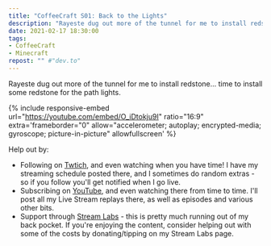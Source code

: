 ```yaml
---
title: "CoffeeCraft S01: Back to the Lights"
description: "Rayeste dug out more of the tunnel for me to install redstone... time to install some redstone for the path lights."
date: 2021-02-17 18:30:00
tags:
- CoffeeCraft
- Minecraft
repost: "" #"dev.to"
---
```


Rayeste dug out more of the tunnel for me to install redstone... time to install some redstone for the path lights.

<!--more-->

{% include responsive-embed url="https://youtube.com/embed/O_iDtokju9I" ratio="16:9" extra='frameborder="0" allow="accelerometer; autoplay; encrypted-media; gyroscope; picture-in-picture" allowfullscreen' %}

Help out by:
 * Following on [Twtich](https://twitch.tv/AnonJr_Live), and even watching when you have time! I have my streaming schedule posted there, and I sometimes do random extras - so if you follow you'll get notified when I go live.
 * Subscribing on [YouTube](http://www.youtube.com/channel/UCXafqhKHbkSUIrq0LAuu0tw), and even watching there from time to time. I'll post all my Live Stream replays there, as well as episodes and various other bits.
 * Support through [Stream Labs](https://streamlabs.com/anonjr_live) - this is pretty much running out of my back pocket. If you're enjoying the content, consider helping out with some of the costs by donating/tipping on my Stream Labs page.